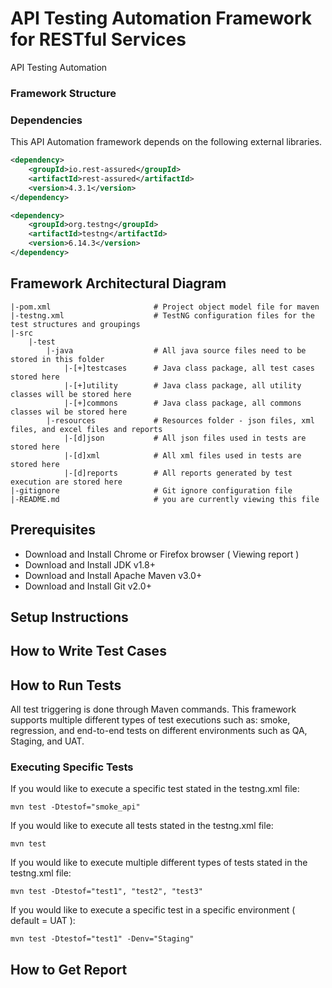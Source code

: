 # API Testing Automation Framework for RESTful Services
API Testing Automation

### Framework Structure

### Dependencies
This API Automation framework depends on the following external libraries.

```xml
<dependency>
	<groupId>io.rest-assured</groupId>
	<artifactId>rest-assured</artifactId>
	<version>4.3.1</version>
</dependency>

<dependency>
	<groupId>org.testng</groupId>
    <artifactId>testng</artifactId>
    <version>6.14.3</version>
</dependency>
```
## Framework Architectural Diagram
```
|-pom.xml                       # Project object model file for maven 
|-testng.xml                    # TestNG configuration files for the test structures and groupings
|-src
    |-test
        |-java                  # All java source files need to be stored in this folder
            |-[+]testcases      # Java class package, all test cases stored here
            |-[+]utility        # Java class package, all utility classes will be stored here
            |-[+]commons        # Java class package, all commons classes wil be stored here
        |-resources             # Resources folder - json files, xml files, and excel files and reports
            |-[d]json           # All json files used in tests are stored here
            |-[d]xml            # All xml files used in tests are stored here
            |-[d]reports        # All reports generated by test execution are stored here
|-gitignore                     # Git ignore configuration file
|-README.md                     # you are currently viewing this file
```

## Prerequisites
* Download and Install Chrome or Firefox browser ( Viewing report )
* Download and Install JDK v1.8+ 
* Download and Install Apache Maven v3.0+
* Download and Install Git v2.0+

## Setup Instructions

## How to Write Test Cases

## How to Run Tests
All test triggering is done through Maven commands. This framework supports multiple different
types of test executions such as: smoke, regression, and end-to-end tests on different environments
such as QA, Staging, and UAT.
### Executing Specific Tests
If you would like to execute a specific test stated in the testng.xml file:
```shell script
mvn test -Dtestof="smoke_api"
```
If you would like to execute all tests stated in the testng.xml file:
```shell script
mvn test
```
If you would like to execute multiple different types of tests stated in the testng.xml file:
```shell script
mvn test -Dtestof="test1", "test2", "test3"
```
If you would like to execute a specific test in a specific environment ( default = UAT ):
```shell script
mvn test -Dtestof="test1" -Denv="Staging"
```

## How to Get Report